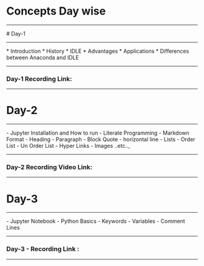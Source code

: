 # Concepts Day wise
<hr>
# Day-1
<hr>
* Introduction
* History
* IDLE
* Advantages
* Applications
* Differences between Anaconda and IDLE

<hr>

### Day-1 Recording Link:


<hr>

# Day-2
<hr>
- Jupyter Installation and How to run
- Literate Programming
- Markdown Format
  - Heading
  - Paragraph
  - Block Quote
  - horizontal line 
  - Lists
    - Order List
    - Un Order List
  - Hyper Links
  - Images ..etc..,
  
  <hr>
  
  ### Day-2 Recording Video Link:
  
  <hr>
  
  # Day-3 
  <hr>
  - Jupyter Notebook
  - Python Basics
  - Keywords
  - Variables
  - Comment Lines
  <hr>
  
  ### Day-3 - Recording Link :
  
  <hr>
  

